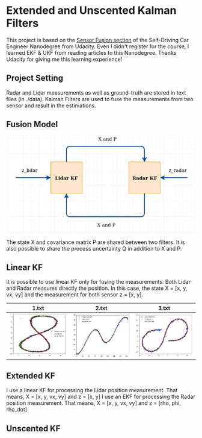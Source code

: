 # Extended and Unscented Kalman Filters

This project is based on the [Sensor Fusion section](https://www.udacity.com/course/self-driving-car-engineer-nanodegree--nd013) of the Self-Driving Car Engineer Nanodegree from Udacity.
Even I didn't register for the course, I learned EKF & UKF from reading articles to this Nanodegree. Thanks Udacity for giving me this learning experience!

## Project Setting
Radar and Lidar measurements as well as ground-truth are stored in text files (in ./data). Kalman Filters are used to fuse the measurements from two sensor and result in the estimations.

## Fusion Model

![Fusion Model](out/fusion.png)

The state X and covariance matrix P are shared between two filters. It is also possible to share the process uncertainty Q in addition to X and P.

## Linear KF

It is possible to use linear KF only for fusing the measurements. Both Lidar and Radar measures directly the position. In this case,
the state X = [x, y, vx, vy] and the measurement for both sensor z = [x, y].

| 1.txt | 2.txt | 3.txt |
| --- | --- | --- |
| ![1](out/1.png) | ![2](out/2.png) | ![3](out/3.png)|

## Extended KF

I use a linear KF for processing the Lidar position measurement. That means,
X = [x, y, vx, vy] and z = [x, y]
I use an EKF for processing the Radar position measurement. That means,
X = [x, y, vx, vy] and z = [rho, phi, rho_dot]

## Unscented KF
 

